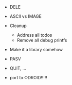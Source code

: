 - DELE
- ASCII vs IMAGE

- Cleanup
	- Address all todos
	- Remove all debug printfs
- Make it a library somehow

- PASV
- QUIT, ...

- port to ODROID!!!!!
